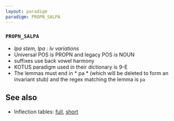 ```yaml
---
layout: paradigm
paradigm: PROPN_SALPA
---
```

### ` PROPN_SALPA `

* _lpa stem, lpa : lv variations_
* Universal POS is PROPN and legacy POS is NOUN
* suffixes use back vowel harmony
* KOTUS paradigm used in their dictionary is 9-E
* The lemmas must end in * pa * (which will be deleted to form an invariant stub) and the regex matching the lemma is ` pa `

## See also

* Inflection tables: [full](gen/S/Salpa.html), [short](gen/S/Salpa_wikt.html)


